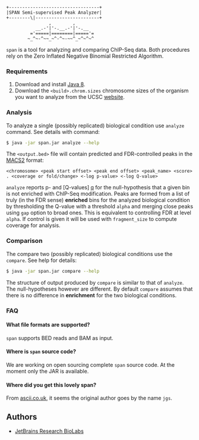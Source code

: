 ```
+----------------------------------+
|SPAN Semi-supervised Peak Analyzer|
+--------\|------------------------+
                ,        ,
           __.-'|'-.__.-'|'-.__
         ='=====|========|====='=
        ~_^~-^~~_~^-^~-~~^_~^~^~^
```

`span` is a tool for analyzing and comparing ChIP-Seq data.
Both procedures rely on the Zero Inflated Negative Binomial Restricted Algorithm.

### Requirements

1. Download and install [Java 8][java8].
2. Download the `<build>.chrom.sizes` chromosome sizes of the organism you want to analyze from the UCSC [website][UCSC].

### Analysis

To analyze a single (possibly replicated) biological condition use `analyze` command. See details with command:

```bash
$ java -jar span.jar analyze --help
```

The `<output.bed>` file will contain predicted and FDR-controlled peaks in the [MACS2](https://github.com/taoliu/MACS) format:
```
<chromosome> <peak start offset> <peak end offset> <peak_name> <score> . <coverage or fold/change> <-log p-value> <-log Q-value>
```

`analyze` reports p- and [Q-values] [q] for the null-hypothesis that a
given bin is not enriched with ChIP-Seq modification. Peaks are formed from a list of truly (in the FDR sense)
**enriched** bins for the analyzed biological condition by thresholding
the Q-value with a threshold `alpha` and merging close peaks using `gap` option to broad ones.
This is equivalent to controlling FDR at level `alpha`.
If control is given it will be used with `fragment_size` to compute coverage for analysis.

### Comparison

The compare two (possibly replicated) biological conditions use the `compare`. See help for details:

```bash
$ java -jar span.jar compare --help
```

The structure of output produced by `compare` is similar to that of `analyze`.
The null-hypotheses however are different. By default `compare` assumes that
there is no difference in **enrichment** for the two biological conditions.

### FAQ

#### What file formats are supported?

`span` supports BED reads and BAM as input.

#### Where is `span` source code?

We are working on open sourcing complete `span` source code. At the moment only the JAR is available.

#### Where did you get this lovely span?

From [ascii.co.uk](http://ascii.co.uk/art/bridges), it seems the original author goes by the name `jgs`.


Authors
-------

* [JetBrains Research BioLabs](https://research.jetbrains.org/groups/biolabs)

[java8]: http://www.java.com/en/download/
[q]: http://en.wikipedia.org/wiki/False_discovery_rate#q-value
[UCSC]: http://hgdownload.cse.ucsc.edu/downloads.html
[releases]: https://github.com/JetBrains-Research/span/releases
[tc]: https://teamcity.jetbrains.com/viewLog.html?buildId=lastSuccessful&buildTypeId=Epigenome_span&tab=artifacts&guest=1
[span_scheme]: https://github.com/JetBrains-Research/span/blob/master/span_scheme.pdf